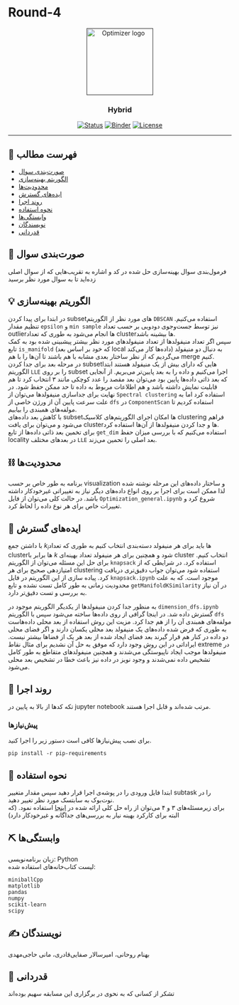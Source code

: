 # Round-4

<p align="center">
  <a href="" rel="noopener">
 <img width="150" src="http://optimizer.math.sharif.edu/wp-content/uploads/2021/02/optimizer.png" alt="Optimizer logo"></a>
</p>
<h3 align="center">Hybrid</h3>

<div align="center">

  [![Status](https://img.shields.io/badge/status-active-success.svg)]() 
  [![Binder](https://mybinder.org/badge_logo.svg)](https://mybinder.org/v2/gh/mtefagh/demos/HEAD)
  [![License](https://img.shields.io/badge/license-GPL-blue.svg)](https://github.com/mtefagh/demos/blob/master/LICENSE)

</div>

---

## 📝 فهرست مطالب
- [صورت‌بندی سوال](#problem_statement)
- [الگوریتم بهینه‌سازی](#idea)
- [محدودیت‌ها](#limitations)
- [ایده‌های گسترش](#future_scope)
- [روند اجرا](#getting_started)
- [نحوه استفاده](#usage)
- [وابستگی‌ها](#tech_stack)
- [نویسندگان](#authors)
- [قدردانی](#acknowledgments)

## 🧐 صورت‌بندی سوال <a name = "problem_statement"></a>
فرمول‌بندی سوال بهینه‌سازی حل شده در کد و اشاره به تقریب‌هایی که از سوال اصلی زده‌اید تا به سوال مورد نظر برسید

## 💡 الگوریتم بهینه‌سازی <a name = "idea"></a>
در ابتدا برای پیدا کردن subsetهای مورد نظر از الگوریتم `DBSCAN` استفاده می‌کنیم.
تنظیم مقدار `epsilon` و `min sample` نیز توسط جست‌وجوی دودویی بر حسب تعداد outlierها انجام می‌شود
به طوری که تعداد clusterها بیشینه باشد.
<br>
سپس اگر تعداد منیفولدها از تعداد منیفولدهای مورد نظر بیشتر پیشبینی شده بود به کمک تابع `is_manifold`
(که خود بر اساس بعد local داده‌ها کار می‌کند)
به دنبال دو منیفولد می‌گردیم که از نظر ساختار بعدی مشابه با هم باشند تا آن‌ها را با هم merge کنیم.
<br>
در مرحله بعد برای جدا کردن subsetهایی که دارای بیش از یک منیفولد هستند
ابتدا الگوریتم `LLE` را بر روی subset اجرا می‌کنیم و داده را به بعد پایین‌تر می‌بریم.
از آنجایی که بعد ذاتی داده‌ها پایین بود می‌توان بعد مقصد را عدد کوچکی مانند ۳ انتخاب کرد تا
هم قابلیت نمایش داشته باشد و هم اطلاعات مربوط به داده تا حد ممکن حفظ شود.
در نهایت برای جداسازی منیفولدها می‌توان از `Spectral clustering` استفاده کرد اما به علت سرعت پایین آن از 
ورژن خاصی از `dfs` در `ComponentScan` استفاده کردیم تا مولفه‌های همبندی را بیابیم.
<br>
با کاهش بعد داده‌های subsetها امکان اجرای الگوریتم‌های کلاسیک clustering فراهم می‌شود
و می‌توان برای یافت clusterها و جدا کردن منیفولدها از آن‌ها استفاده کرد.
<br>
برای تخمین بعد ذاتی داده‌ها از تابع `get_dim` استفاده می‌کنیم که با بررسی میزان حفظ locality در بعدهای مختلف `LLE`
بعد اصلی را تحمین می‌زند.

## ⛓️ محدودیت‌ها <a name = "limitations"></a>
برنامه به طور خاص بر حسب visualization و ساختار داده‌های این مرحله نوشته شده لذا ممکن است برای اجرا بر روی انواع داده‌های دیگر نیاز به تغییراتی غیرخودکار داشته باشد. 
در حالت کلی می‌توان از فایل `Optimization_general.ipynb` شروع کرد و تغییرات خاص برای هر نوع داده را لحاظ کرد.

## 🚀 ایده‌های گسترش <a name = "future_scope"></a>
با داشتن جمع $k_i$ها باید برای هر منیفولد دسته‌بندی انتخاب کنیم به طوری که تعداد clusterها برابر با $k$ شود و همچنین برای هر منیفولد تعداد بهینه‌ای cluster انتخاب کنیم. برای حل این مسئله می‌توان از الگوریتم `knapsack` استفاده کرد.
در شرایطی که از امتیازدهی صحیح برای هر clustering استفاده شود می‌توان جواب دقیق‌تری دریافت کرد.
پیاده سازی از این الگوریتم در فایل `knapsack.ipynb` موجود است.
که به علت محدودیت زمانی به طور کامل تست نشده و تابع `getManifoldKSimilarity` در آن نیاز به بررسی و تست دقیق‌تر دارد.

به منظور جدا کردن منیفولدها از یکدیگر الگوریتم موجود در `dimension_dfs.ipynb` گسترش داده شد.
در اینجا گرافی از روی داده‌ها ساخته می‌شود سپس با الگوریتم ‍`dfs`  مولفه‌های همبندی آن را از هم جدا کرد.
مزیت این روش استفاده از بعد محلی داده‌هاست به طوری که فرض شده داده‌های یک منیفولد بعد محلی یکسان دارند و اگر فضای محلی دو داده در کنار هم قرار گیرند
بعد فضای ایجاد شده از بعد هر یک از فضاها بیشتر نیست. ایراداتی در این روش وجود دارد که موفق به حل آن نشدیم
برای مثال نقاط extreme در منیفولدها موجب ایجاد ناپیوستگی می‌شدند و همچنین منیفولدهای متقاطع به طور کامل تشخیص داده نمی‌شدند و
وجود نویز در داده نیز باعث خطا در تشخیص بعد محلی می‌شود.

## 🏁 روند اجرا <a name = "getting_started"></a>
تکه کدها از بالا به پایین در jupyter notebook مرتب شده‌اند و قابل اجرا هستند.

### پیش‌نیازها

برای نصب پیش‌نیازها کافی است دستور زیر را اجرا کنید. 
```
pip install -r pip-requirements
```

## 🎈 نحوه استفاده <a name="usage"></a>
ابتدا فایل ورودی را در پوشه‌ی اجرا قرار دهید سپس مقدار متغییر subtask را در نوت‌بوک به سابتسک مورد نظر تغییر دهید.
<br>
برای زیرمسئله‌های ۳ و ۴ می‌توان از راه حل کلی ارائه شده در
<a href="https://github.com/Optimizer-Competition2022-Hybrid/Round-4">اینجا</a>
استفاده نمود. (که البته برای کارکرد بهینه نیار به بررسی‌های جداگانه و غیرخودکار دارد)
## ⛏️ وابستگی‌ها <a name = "tech_stack"></a>
زبان برنامه‌نویسی:
Python
<br>
لیست کتاب‌خانه‌های استفاده شده:

```
miniballCpp
matplotlib
pandas
numpy
scikit-learn
scipy
```

## ✍️ نویسندگان <a name = "authors"></a>
بهنام روحانی، امیرسالار صفایی‌قادری، مانی حاجی‌مهدی

## 🎉 قدردانی <a name = "acknowledgments"></a>
تشکر از کسانی که به نحوی در برگزاری این مسابقه سهیم بوده‌اند
